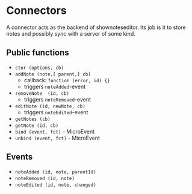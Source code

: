 # Connectors

A connector acts as the backend of shownoteseditor. Its job is it to store notes and possibly sync with a
server of some kind.

## Public functions

* `ctor (options, cb)`
* `addNote (note,[ parent,] cb)`
  * callback: `function (error, id) {}`
  * triggers `noteAdded`-event
* `removeNote  (id, cb)`
  * triggers `noteRemoved`-event
* `editNote (id, newNote, cb)`
  * triggers `noteEdited`-event
* `getNotes (cb)`
* `getNote (id, cb)`
* `bind (event, fct)` - MicroEvent
* `unbind (event, fct)` - MicroEvent


## Events

* `noteAdded (id, note, parentId)`
* `noteRemoved (id, note)`
* `noteEdited (id, note, changed)`
